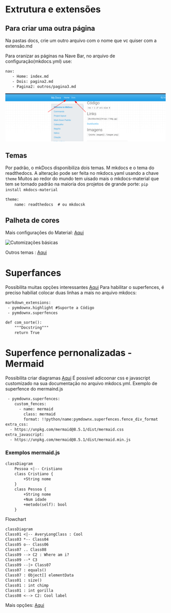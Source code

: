 # Extrutura e extensões
## Para criar uma outra página
Na pastas docs, crie um outro arquivo com o nome que vc quiser com a extensão.md

Para oranizar as páginas na Nave Bar, no arquivo de configuração(mkdocs.yml) use:
```
nav:
   - Home: index.md
   - Dois: pagina2.md
   - Pagina2: outros/pagina3.md
```
![navbar](images/nav.png)
## Temas
Por padrão, o mkDocs disponibiliza dois temas. M mkdocs e o tema do readthedocs.
A alteração pode ser feita no mkdocs.yaml usando a chave `theme`
Muitos ao redor do mundo tem uisado mais o mkdocs-material que tem se tornado padrão
na maioria dos projetos de grande porte:
```pip install mkdocs-material```
```
theme:
    name: readthedocs  # ou mkdocsk
```
## Palheta de cores
Mais configurações do Material: [Aqui](https://squidfunk.github.io/mkdocs-material/setup/changing-the-colors/?h=color#configuration)

![Cutomizações básicas](images/customizacoes.png)

Outros temas : [Aqui](https://github.com/mkdocs/mkdocs/wiki/MkDocs-Themes)


# Superfances
Possibilita muitas opções interessantes [Aqui](https://facelessuser.github.io/pymdown-extensions/extensions/superfences/)
Para habilitar o superfences, é preciso habiliat colocar duas linhas a mais no arquivo mkdocs:
```
markdown_extensions:
 - pymdownx.highlight #Suporte a Código
 - pymdownx.superfences
```

```{.py3 hl_lines="1-3" linenums="10" title="Exemplo"}
def com_sorte():
    """Docstring"""
    return True
```

# Superfence pernonalizadas - Mermaid
Possibilita criar diagramas [Aqui](https://facelessuser.github.io/pymdown-extensions/extensions/superfences/)
É possivel adicoonar css e javascript customizado na sua documentação no arquivo mkdocs.yml.
Exemplo de superfence do mermaind.js
```
 - pymdownx.superfences:
    custom_fences:
      - name: mermaid
        class: mermaid
        format: !!python/name:pymdownx.superfences.fence_div_format
extra_css:
  - https://unpkg.com/mermaid@8.5.1/dist/mermaid.css
extra_javascript:
  - https://unpkg.com/mermaid@8.5.1/dist/mermaid.min.js
```
### Exemplos mermaid.js
```mermaid
classDiagram
    Pessoa <|-- Cristiano
    class Cristiano {
        +String nome
    }
    class Pessoa {
        +String nome
        +Num idade
        +metodo(self): bool        
    }
```

Flowchart

```mermaid
classDiagram
Class01 <|-- AveryLongClass : Cool
Class03 *-- Class04
Class05 o-- Class06
Class07 .. Class08
Class09 --> C2 : Where am i?
Class09 --* C3
Class09 --|> Class07
Class07 : equals()
Class07 : Object[] elementData
Class01 : size()
Class01 : int chimp
Class01 : int gorilla
Class08 <--> C2: Cool label
```


Mais opções: [Aqui](https://mermaid-js.github.io/mermaid/#/)